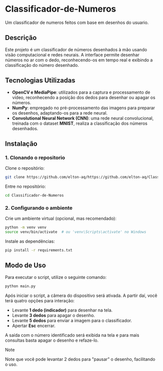 # Classificador-de-Numeros
Um classificador de numeros feitos com base em desenhos do usuario.

## Descrição

Este projeto é um classificador de números desenhados à mão usando visão computacional e redes neurais. A interface permite desenhar números no ar com o dedo, reconhecendo-os em tempo real e exibindo a classificação do número desenhado.

## Tecnologias Utilizadas

- **OpenCV e MediaPipe**: utilizados para a captura e processamento de vídeo, reconhecendo a posição dos dedos para desenhar ou apagar os números.
- **NumPy**: empregado no pré-processamento das imagens para preparar os desenhos, adaptando-os para a rede neural.
- **Convolutional Neural Network (CNN)**: uma rede neural convolucional, treinada com o dataset **MNIST**, realiza a classificação dos números desenhados.

## Instalação

### 1. Clonando o repositorio 
Clone o repositório:
```bash
git clone https://github.com/elton-aq/https://github.com/elton-aq/Classificador-de-Numeros.git
```

Entre no repositório:
```bash
cd Classificador-de-Numeros
```

### 2. Configurando o ambiente
Crie um ambiente virtual (opcional, mas recomendado): 
```bash
python -m venv venv
source venv/bin/activate  # ou 'venv\Scripts\activate' no Windows
```

Instale as dependências:
```bash
pip install -r requirements.txt
```

## Modo de Uso

Para executar o script, utilize o seguinte comando:

```bash
python main.py
```

Após iniciar o script, a câmera do dispositivo será ativada. A partir daí, você terá quatro opções para interação:

- Levante **1 dedo (indicador)** para desenhar na tela.
- Levante **3 dedos** para apagar o desenho.
- Levante **5 dedos** para enviar a imagem para o classificador.
- Apertar **Esc** encerrar.

A saída com o número identificado será exibida na tela e para mais consultas basta apagar o desenho e refaze-lo.

> [!NOTE]
> Note que você pode levantar 2 dedos para "pausar" o desenho, facilitando o uso.
